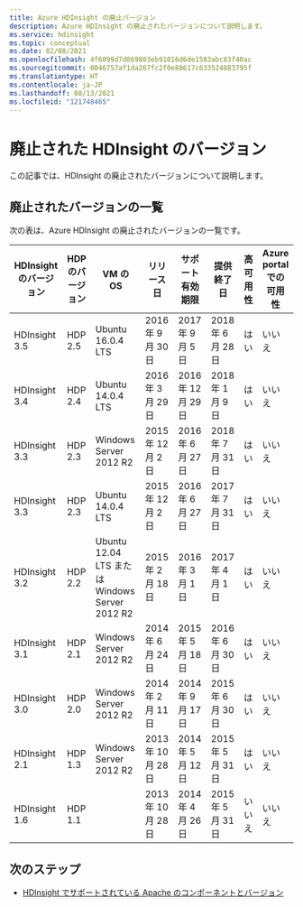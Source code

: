 ```yaml
---
title: Azure HDInsight の廃止バージョン
description: Azure HDInsight の廃止されたバージョンについて説明します。
ms.service: hdinsight
ms.topic: conceptual
ms.date: 02/08/2021
ms.openlocfilehash: 4f6099d7d869803eb91016d6de1583abc83f40ac
ms.sourcegitcommit: 0046757af1da267fc2f0e88617c633524883795f
ms.translationtype: HT
ms.contentlocale: ja-JP
ms.lasthandoff: 08/13/2021
ms.locfileid: "121748465"
---
```

# <a name="retired-hdinsight-versions"></a>廃止された HDInsight のバージョン

この記事では、HDInsight の廃止されたバージョンについて説明します。

## <a name="retired-version-list"></a>廃止されたバージョンの一覧

次の表は、Azure HDInsight の廃止されたバージョンの一覧です。

| HDInsight のバージョン | HDP のバージョン | VM の OS | リリース日 | サポート有効期限 | 提供終了日 | 高可用性 |  Azure portal での可用性 |
| --- | --- | --- | --- | --- | --- | --- | --- |
| HDInsight 3.5 |HDP 2.5 |Ubuntu 16.0.4 LTS |2016 年 9 月 30 日 |2017 年 9 月 5 日 |2018 年 6 月 28 日 |はい |いいえ |
| HDInsight 3.4 |HDP 2.4 |Ubuntu 14.0.4 LTS |2016 年 3 月 29 日 |2016 年 12 月 29 日 |2018 年 1 月 9 日 |はい |いいえ |
| HDInsight 3.3 |HDP 2.3 |Windows Server 2012 R2 |2015 年 12 月 2 日 |2016 年 6 月 27 日 |2018 年 7 月 31日 |はい |いいえ |
| HDInsight 3.3 |HDP 2.3 |Ubuntu 14.0.4 LTS |2015 年 12 月 2 日 |2016 年 6 月 27 日 |2017 年 7 月 31 日 |はい |いいえ |
| HDInsight 3.2 |HDP 2.2 |Ubuntu 12.04 LTS または Windows Server 2012 R2 |2015 年 2 月 18 日 |2016 年 3 月 1 日 |2017 年 4 月 1 日 |はい |いいえ |
| HDInsight 3.1 |HDP 2.1 |Windows Server 2012 R2 |2014 年 6 月 24 日 |2015 年 5 月 18 日 |2016 年 6 月 30 日 |はい |いいえ |
| HDInsight 3.0 |HDP 2.0 |Windows Server 2012 R2 |2014 年 2 月 11 日 |2014 年 9 月 17 日 |2015 年 6 月 30 日 |はい |いいえ |
| HDInsight 2.1 |HDP 1.3 |Windows Server 2012 R2 |2013 年 10 月 28 日 |2014 年 5 月 12 日 |2015 年 5 月 31 日 |はい |いいえ |
| HDInsight 1.6 |HDP 1.1 | |2013 年 10 月 28 日 |2014 年 4 月 26 日 |2015 年 5 月 31 日 |いいえ |いいえ |

## <a name="next-steps"></a>次のステップ

- [HDInsight でサポートされている Apache のコンポーネントとバージョン](./hdinsight-component-versioning.md)
